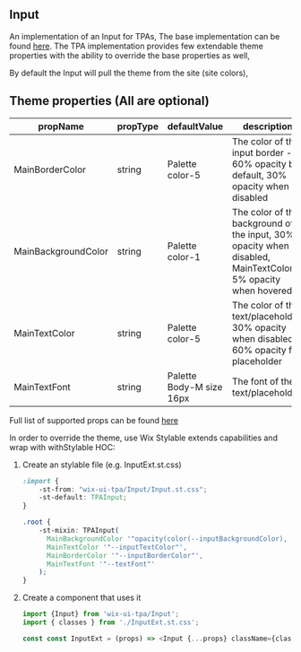 ## Input
An implementation of an Input for TPAs,
The base implementation can be found [here](https://wix.github.io/wix-ui/?selectedKind=Components&selectedStory=Input).
The TPA implementation provides few extendable theme properties with the ability to override the base properties as well,

By default the Input will pull the theme from the site (site colors),

## Theme properties (All are optional)

| propName   | propType | defaultValue | description |
|------------|----------|--------------|-------------|
| MainBorderColor  | string   | Palette color-5 | The color of the input border - 60% opacity by default, 30% opacity when disabled |
| MainBackgroundColor  | string   | Palette color-1 | The color of the background of the input, 30% opacity when disabled, MainTextColor 5% opacity when hovered |
| MainTextColor  | string   | Palette color-5 | The color of the text/placeholder, 30% opacity when disabled, 60% opacity for placeholder |
| MainTextFont  |  string  | Palette Body-M size 16px | The font of the text/placeholder |

Full list of supported props can be found [here](https://wix.github.io/wix-ui/?selectedKind=Components&selectedStory=Input)


In order to override the theme, use Wix Stylable extends capabilities and wrap with withStylable HOC:

1. Create an stylable file (e.g. InputExt.st.css)
    ``` css
    :import {
        -st-from: "wix-ui-tpa/Input/Input.st.css";
        -st-default: TPAInput;
    }
    
    .root {
        -st-mixin: TPAInput(
          MainBackgroundColor '"opacity(color(--inputBackgroundColor), 0.2)"',
          MainTextColor '"--inputTextColor"',
          MainBorderColor '"--inputBorderColor"',
          MainTextFont '"--textFont"'
        );
    }
    ```

2. Create a component that uses it
    ``` javascript
    import {Input} from 'wix-ui-tpa/Input';
    import { classes } from './InputExt.st.css';

    const const InputExt = (props) => <Input {...props} className={classes.root} />;
    ```
